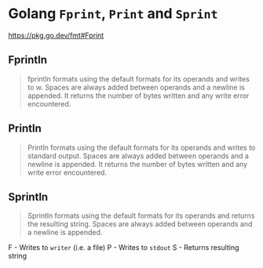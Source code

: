 # Golang `Fprint`, `Print` and `Sprint`

<https://pkg.go.dev/fmt#Fprint>

## Fprintln

> fprintln formats using the default formats for its operands and writes
> to w. Spaces are always added between operands and a newline is
> appended. It returns the number of bytes written and any write error
> encountered.

## Println

> Println formats using the default formats for its operands and writes to
> standard output. Spaces are always added between operands and a newline
> is appended. It returns the number of bytes written and any write error
> encountered.

## Sprintln

> Sprintln formats using the default formats for its operands and returns
> the resulting string. Spaces are always added between operands and a
> newline is appended.

F - Writes to `writer` (i.e. a file)
P - Writes to `stdout`
S - Returns resulting string


